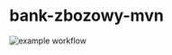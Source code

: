 # bank-zbozowy-mvn

![example workflow](https://github.com/natalia-szymczyk/bank-zbozowy-mvn/actions/workflows/ci.yml/badge.svg)
